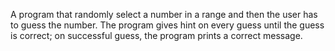 A program that randomly select a number in a range and then the user has to guess the number. The program gives hint on every guess until the guess is correct; on successful guess, the program prints a correct message.



